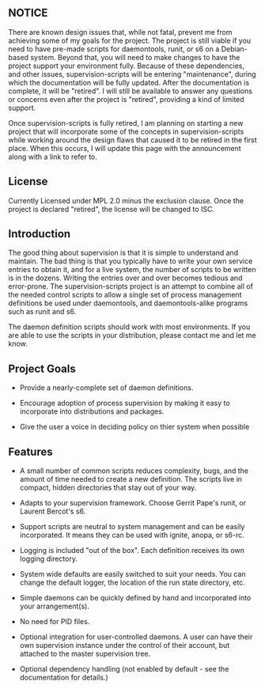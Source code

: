 ## NOTICE #

There are known design issues that, while not fatal, prevent me from
achieving some of my goals for the project. The project is still viable
if you need to have pre-made scripts for daemontools, runit, or s6
on a Debian-based system. Beyond that, you will need to make changes
to have the project support your environment fully. Because of these
dependencies, and other issues, supervision-scripts will be entering
"maintenance", during which the documentation will be fully updated.
After the documentation is complete, it will be "retired". I will still
be available to answer any questions or concerns even after the project
is "retired", providing a kind of limited support.

Once supervision-scripts is fully retired, I am planning on starting
a new project that will incorporate some of the concepts in supervision-scripts
while working around the design flaws that caused it to be retired in the
first place. When this occurs, I will update this page with the announcement
along with a link to refer to.

## License #

Currently Licensed under MPL 2.0 minus the exclusion clause. Once the project
is declared "retired", the license will be changed to ISC.


## Introduction #

The good thing about supervision is that it is simple to understand and 
maintain.  The bad thing is that you typically have to write your own service 
entries to obtain it, and for a live system, the number of scripts to be 
written is in the dozens.  Writing the entries over and over becomes tedious 
and error-prone.  The supervision-scripts project is an attempt to combine 
all of the needed control scripts to allow a single set of process management 
definitions be used under daemontools, and daemontools-alike programs such as 
runit and s6.

The daemon definition scripts should work with most environments.  If you 
are able to use the scripts in your distribution, please contact me and let 
me know.


## Project Goals #

* Provide a nearly-complete set of daemon definitions.

* Encourage adoption of process supervision by making it easy to incorporate 
into distributions and packages.

* Give the user a voice in deciding policy on thier system when possible


## Features #
* A small number of common scripts reduces complexity, bugs, and the amount 
of time needed to create a new definition.  The scripts live in compact, 
hidden directories that stay out of your way.

* Adapts to your supervision framework.  Choose Gerrit Pape's runit, or 
Laurent Bercot's s6.

* Support scripts are neutral to system management and can be easily 
incorporated.  It means they can be used with ignite, anopa, or s6-rc.

* Logging is included "out of the box".  Each definition receives its own 
logging directory.

* System wide defaults are easily switched to suit your needs.  You can 
change the default logger, the location of the run state directory, etc.

* Simple daemons can be quickly defined by hand and incorporated into your 
arrangement(s).

* No need for PID files.

* Optional integration for user-controlled daemons.  A user can have their own 
supervision instance under the control of their account, but attached to the 
master supervision tree.

* Optional dependency handling (not enabled by default - see the documentation 
for details.)

